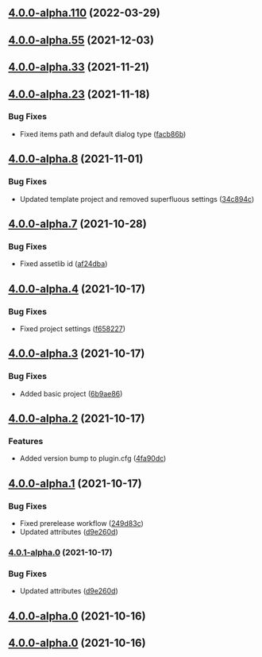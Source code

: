## [4.0.0-alpha.110](https://github.com/godot-escoria/escoria-game-template/compare/v0.0.0...v4.0.0-alpha.110) (2022-03-29)



## [4.0.0-alpha.55](https://github.com/godot-escoria/escoria-game-template/compare/v0.0.0...v4.0.0-alpha.55) (2021-12-03)



## [4.0.0-alpha.33](https://github.com/godot-escoria/escoria-game-template/compare/v0.0.0...v4.0.0-alpha.33) (2021-11-21)



## [4.0.0-alpha.23](https://github.com/godot-escoria/escoria-game-template/compare/v0.0.0...v4.0.0-alpha.23) (2021-11-18)


### Bug Fixes

* Fixed items path and default dialog type ([facb86b](https://github.com/godot-escoria/escoria-game-template/commit/facb86babbae881d7c876d674a94e4b9ff796290))



## [4.0.0-alpha.8](https://github.com/godot-escoria/escoria-game-template/compare/v0.0.0...v4.0.0-alpha.8) (2021-11-01)


### Bug Fixes

* Updated template project and removed superfluous settings ([34c894c](https://github.com/godot-escoria/escoria-game-template/commit/34c894ce02f35bfcd9f1add486b36dee23cff7cd))



## [4.0.0-alpha.7](https://github.com/godot-escoria/escoria-game-template/compare/v0.0.0...v4.0.0-alpha.7) (2021-10-28)


### Bug Fixes

* Fixed assetlib id ([af24dba](https://github.com/godot-escoria/escoria-game-template/commit/af24dba097d5503550a0000bf62a6e419bc7f25a))



## [4.0.0-alpha.4](https://github.com/godot-escoria/escoria-game-template/compare/v0.0.0...v4.0.0-alpha.4) (2021-10-17)


### Bug Fixes

* Fixed project settings ([f658227](https://github.com/godot-escoria/escoria-game-template/commit/f6582270aba6f63b55aaffdbf65bdc56a8448922))



## [4.0.0-alpha.3](https://github.com/godot-escoria/escoria-game-template/compare/v0.0.0...v4.0.0-alpha.3) (2021-10-17)


### Bug Fixes

* Added basic project ([6b9ae86](https://github.com/godot-escoria/escoria-game-template/commit/6b9ae86b50cabc6b71aec9e320c7890db1fe6e3c))



## [4.0.0-alpha.2](https://github.com/godot-escoria/escoria-game-template/compare/v0.0.0...v4.0.0-alpha.2) (2021-10-17)


### Features

* Added version bump to plugin.cfg ([4fa90dc](https://github.com/godot-escoria/escoria-game-template/commit/4fa90dc663532d99488a3f37aa474b92dac04cda))



## [4.0.0-alpha.1](https://github.com/godot-escoria/escoria-game-template/compare/v0.0.0...v4.0.0-alpha.1) (2021-10-17)


### Bug Fixes

* Fixed prerelease workflow ([249d83c](https://github.com/godot-escoria/escoria-game-template/commit/249d83c558e6e1f42ac79f76dc59d34d88567f6d))
* Updated attributes ([d9e260d](https://github.com/godot-escoria/escoria-game-template/commit/d9e260d298cbd4bc1a032931b5cb1d19a149ccf6))



### [4.0.1-alpha.0](https://github.com/godot-escoria/escoria-game-template/compare/v0.0.0...v4.0.1-alpha.0) (2021-10-17)


### Bug Fixes

* Updated attributes ([d9e260d](https://github.com/godot-escoria/escoria-game-template/commit/d9e260d298cbd4bc1a032931b5cb1d19a149ccf6))



## [4.0.0-alpha.0](https://github.com/godot-escoria/escoria-game-template/compare/v0.0.0...v4.0.0-alpha.0) (2021-10-16)



## [4.0.0-alpha.0](https://github.com/godot-escoria/escoria-game-template/compare/v0.0.0...v4.0.0-alpha.0) (2021-10-16)

